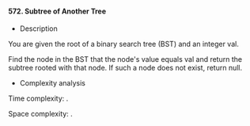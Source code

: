 #### 572. Subtree of Another Tree

* Description

You are given the root of a binary search tree (BST) and an integer val.

Find the node in the BST that the node's value equals val and return the subtree rooted with that node. If such a node does not exist, return null.

* Complexity analysis

Time complexity: .

Space complexity: .
